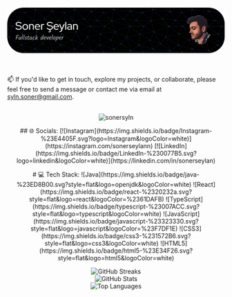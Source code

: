 ![Header](https://raw.githubusercontent.com/sonersyln/sonersyln/main/github-header-image.png)

<br><br>📫 If you'd like to get in touch, explore my projects, or collaborate, please feel free to send a message or contact me via email at syln.soner@gmail.com.<br><br>

<p align="center"> <img src="https://komarev.com/ghpvc/?username=sonersyln&label=Profile%20views&color=0e75b6&style=flat" alt="sonersyln" /> </p>

<p align="center">
## 🌐 Socials:
[![Instagram](https://img.shields.io/badge/Instagram-%23E4405F.svg?logo=Instagram&logoColor=white)](https://instagram.com/sonerseylann) [![LinkedIn](https://img.shields.io/badge/LinkedIn-%230077B5.svg?logo=linkedin&logoColor=white)](https://linkedin.com/in/sonerseylan) 
</p>

<p align="center">
# 💻 Tech Stack:
![Java](https://img.shields.io/badge/java-%23ED8B00.svg?style=flat&logo=openjdk&logoColor=white) ![React](https://img.shields.io/badge/react-%2320232a.svg?style=flat&logo=react&logoColor=%2361DAFB) ![TypeScript](https://img.shields.io/badge/typescript-%23007ACC.svg?style=flat&logo=typescript&logoColor=white) ![JavaScript](https://img.shields.io/badge/javascript-%23323330.svg?style=flat&logo=javascript&logoColor=%23F7DF1E)  ![CSS3](https://img.shields.io/badge/css3-%231572B6.svg?style=flat&logo=css3&logoColor=white)  ![HTML5](https://img.shields.io/badge/html5-%23E34F26.svg?style=flat&logo=html5&logoColor=white) 
</p>


<p align="center">
  <img src="https://github-readme-streak-stats.herokuapp.com/?user=sonersyln&theme=radical&hide_border=false" alt="GitHub Streaks" /><br>
  <img src="https://github-readme-stats.vercel.app/api?username=sonersyln&theme=radical&hide_border=false&include_all_commits=false&count_private=false" alt="GitHub Stats" /><br>
  <img src="https://github-readme-stats.vercel.app/api/top-langs/?username=sonersyln&theme=radical&hide_border=false&include_all_commits=false&count_private=false&layout=compact" alt="Top Languages" />
</p>
